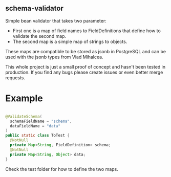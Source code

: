 schema-validator
----------------

Simple bean validator that takes two parameter:

- First one is a map of field names to FieldDefinitions that define how to validate the second map.
- The second map is a simple map of strings to objects.

These maps are compatible to be stored as jsonb in PostgreSQL and can be used with the jsonb types from Vlad Mihalcea.

This whole project is just a small proof of concept and hasn't been tested in production. If you find any bugs please
create issues or even better merge requests.

# Example

```java

@ValidateSchema(
  schemaFieldName = "schema",
  dataFieldName = "data"
)
public static class ToTest {
  @NotNull
  private Map<String, FieldDefinition> schema;
  @NotNull
  private Map<String, Object> data;
}
```

Check the test folder for how to define the two maps.
